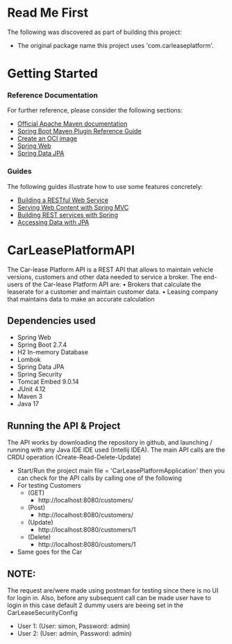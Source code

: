 # Read Me First
The following was discovered as part of building this project:

* The original package name this project uses 'com.carleaseplatform'.

# Getting Started

### Reference Documentation
For further reference, please consider the following sections:

* [Official Apache Maven documentation](https://maven.apache.org/guides/index.html)
* [Spring Boot Maven Plugin Reference Guide](https://docs.spring.io/spring-boot/docs/2.7.4/maven-plugin/reference/html/)
* [Create an OCI image](https://docs.spring.io/spring-boot/docs/2.7.4/maven-plugin/reference/html/#build-image)
* [Spring Web](https://docs.spring.io/spring-boot/docs/2.7.4/reference/htmlsingle/#web)
* [Spring Data JPA](https://docs.spring.io/spring-boot/docs/2.7.4/reference/htmlsingle/#data.sql.jpa-and-spring-data)

### Guides
The following guides illustrate how to use some features concretely:

* [Building a RESTful Web Service](https://spring.io/guides/gs/rest-service/)
* [Serving Web Content with Spring MVC](https://spring.io/guides/gs/serving-web-content/)
* [Building REST services with Spring](https://spring.io/guides/tutorials/rest/)
* [Accessing Data with JPA](https://spring.io/guides/gs/accessing-data-jpa/)

# CarLeasePlatformAPI
The Car-lease Platform API is a REST API that allows to maintain vehicle versions, customers and other data needed to service a broker. The end-users of the Car-lease Platform API are: • Brokers that calculate the leaserate for a customer and maintain customer data. • Leasing company that maintains data to make an accurate calculation

## Dependencies used

- Spring Web
- Spring Boot 2.7.4
- H2 In-memory Database 
- Lombok 
- Spring Data JPA 
- Spring Security 
- Tomcat Embed 9.0.14 
- JUnit 4.12 
- Maven 3 
- Java 17

## Running the API & Project

The API works by downloading the repository in github, and launching / running with any Java IDE
IDE used (Intellij IDEA). The main API calls are the CRDU operation (Create-Read-Delete-Update)
- Start/Run the project main file = 'CarLeasePlatformApplication' then you can check for the API calls by calling one of the following 
- For testing Customers
  - (GET)
    - http://localhost:8080/customers/
  - (Post)
    - http://localhost:8080/customers/
  - (Update)
    - http://localhost:8080/customers/1
  - (Delete)
    - http://localhost:8080/customers/1
- Same goes for the Car

## NOTE:
The request are/were made using postman for testing since there is no UI for login in. Also, before any subsequent call can be made user have to login in this case default 2 dummy users are beeing set in the CarLeaseSecurityConfig 
- User 1: (User: simon, Password: admin)
- User 2: (User: admin, Password: admin)